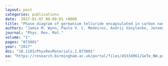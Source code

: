 ```yaml
---
layout: post
categories: publications
date:  2017-01-07 00:00:01 +0000
title: "Phase diagram of germanium telluride encapsulated in carbon nanotubes from first-principles searches"
authors: "Jamie M. Wynn, Paulo V. C. Medeiros, Andrij Vasylenko, Jeremy Sloan, David Quigley, and Andrew J. Morris"
journal: "Phys. Rev. Mat."
volume: "1"
pages: "073001"
year: "2017"
doi: "10.1103/PhysRevMaterials.1.073001"
oa: "https://research.birmingham.ac.uk/portal/files/45334961/GeTe_NW.pdf"
---
```

